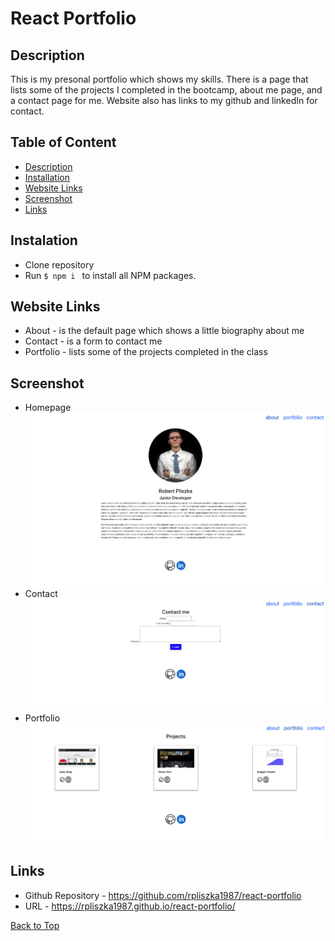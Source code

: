 # React Portfolio

## Description

This is my presonal portfolio which shows my skills. There is a page that lists some of the projects I completed in the bootcamp, about me page, and a contact page for me. Website also has links to my github and linkedIn for contact.

## Table of Content

- [Description](#description)
- [Installation](#instalation)
- [Website Links](#website-links)
- [Screenshot](#screenshot)
- [Links](#links)

## Instalation

- Clone repository
- Run `$ npm i ` to install all NPM packages.

## Website Links

- About - is the default page which shows a little biography about me
- Contact - is a form to contact me
- Portfolio - lists some of the projects completed in the class

## Screenshot

- Homepage
  ![alt homepage](./src/assets/images/Homepage.png)
- Contact
  ![alt homepage](./src/assets/images/Contact.png)
- Portfolio
  ![alt homepage](./src/assets/images/Projects.png)

## Links

- Github Repository - https://github.com/rpliszka1987/react-portfolio
- URL - https://rpliszka1987.github.io/react-portfolio/

[Back to Top](#react-portfolio)

